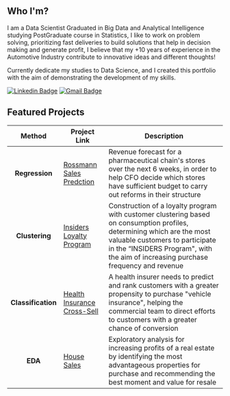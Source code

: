 ## Who I'm?

I am a Data Scientist Graduated in Big Data and Analytical Intelligence studying PostGraduate course in Statistics, 
I like to work on problem solving, prioritizing fast deliveries to build solutions that help in decision making and generate profit, 
I believe that my +10 years of experience in the Automotive Industry contribute to innovative ideas and different thoughts!

Currently dedicate my studies to Data Science, and I created this portfolio with the aim of demonstrating the development of my skills.

[![Linkedin Badge](https://img.shields.io/badge/-LinkedIn-blue?&logo=LinkedIn&logoColor=white)](https://www.linkedin.com/in/pmusachio/)
[![Gmail Badge](https://img.shields.io/badge/-Gmail-c14438?&logo=Gmail&logoColor=white&link=mailto:paulomusachio@gmail.com)](mailto:paulomusachio@gmail.com)

## Featured Projects
| Method | Project Link | Description |
|:------:|--------------|-------------|
| **Regression** | [Rossmann Sales Predction](https://github.com/pmusachio/rossmann_store_sales_prediction) | Revenue forecast for a pharmaceutical chain's stores over the next 6 weeks, in order to help CFO decide which stores have sufficient budget to carry out reforms in their structure |
| **Clustering** | [Insiders Loyalty Program](https://github.com/pmusachio/high_value_customer_identification) | Construction of a loyalty program with customer clustering based on consumption profiles, determining which are the most valuable customers to participate in the “INSIDERS Program", with the aim of increasing purchase frequency and revenue |
| **Classification** | [Health Insurance Cross-Sell]() | A health insurer needs to predict and rank customers with a greater propensity to purchase "vehicle insurance", helping the commercial team to direct efforts to customers with a greater chance of conversion |
| **EDA** | [House Sales](https://github.com/pmusachio/house_rocket) | Exploratory analysis for increasing profits of a real estate by identifying the most advantageous properties for purchase and recommending the best moment and value for resale |
